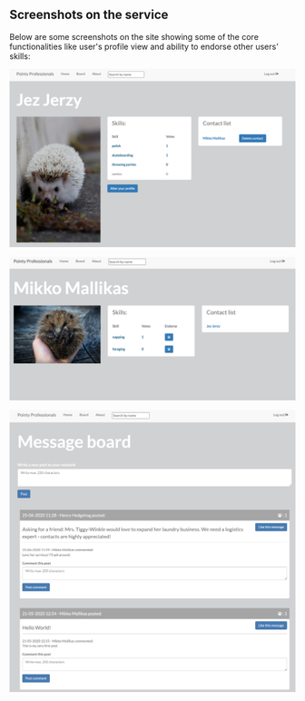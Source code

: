 ## Screenshots on the service

Below are some screenshots on the site showing some of the core functionalities like user's profile view and ability to endorse other users' skills:

 ![User's profile page](profile_page.png)
 
 ![Landing page](contact_profile.png)

 ![Message board](message_board.png)
